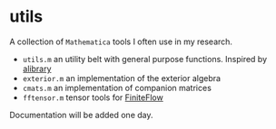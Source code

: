 # utils

A collection of `Mathematica` tools I often use in my research.

* `utils.m` an utility belt with general purpose functions. Inspired by
  [alibrary](https://github.com/magv/alibrary)
* `exterior.m` an implementation of the exterior algebra
* `cmats.m` an implementation of companion matrices
* `fftensor.m` tensor tools for
  [FiniteFlow](https://github.com/peraro/finiteflow)

Documentation will be added one day.
